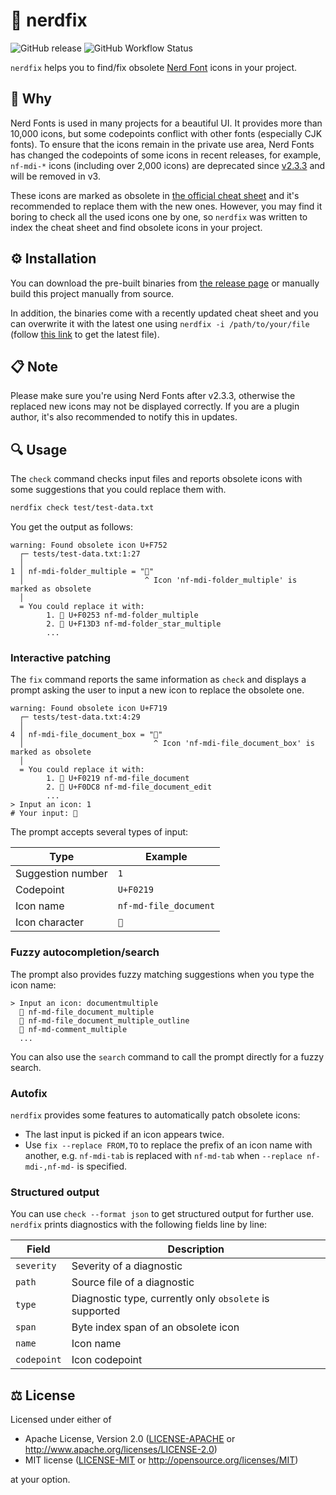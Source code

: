 # 🔣 nerdfix

![GitHub release](https://img.shields.io/github/v/release/loichyan/nerdfix)
![GitHub Workflow Status](https://img.shields.io/github/actions/workflow/status/loichyan/nerdfix/release.yaml)

`nerdfix` helps you to find/fix obsolete
[Nerd Font](https://github.com/ryanoasis/nerd-fonts) icons in your project.

## 💭 Why

Nerd Fonts is used in many projects for a beautiful UI. It provides more than
10,000 icons, but some codepoints conflict with other fonts (especially CJK
fonts). To ensure that the icons remain in the private use area, Nerd Fonts has
changed the codepoints of some icons in recent releases, for example, `nf-mdi-*`
icons (including over 2,000 icons) are deprecated since
[v2.3.3](https://github.com/ryanoasis/nerd-fonts/releases/tag/v2.3.3) and will
be removed in v3.

These icons are marked as obsolete in
[the official cheat sheet](https://www.nerdfonts.com/cheat-sheet) and it's
recommended to replace them with the new ones. However, you may find it boring
to check all the used icons one by one, so `nerdfix` was written to index the
cheat sheet and find obsolete icons in your project.

## ⚙️ Installation

You can download the pre-built binaries from
[the release page](https://github.com/loichyan/nerdfix/releases/latest) or
manually build this project manually from source.

In addition, the binaries come with a recently updated cheat sheet and you can
overwrite it with the latest one using `nerdfix -i /path/to/your/file` (follow
[this link](https://github.com/ryanoasis/nerd-fonts/blob/gh-pages/_posts/2017-01-04-icon-cheat-sheet.md)
to get the latest file).

## 📋 Note

Please make sure you're using Nerd Fonts after v2.3.3, otherwise the replaced
new icons may not be displayed correctly. If you are a plugin author, it's also
recommended to notify this in updates.

## 🔍 Usage

The `check` command checks input files and reports obsolete icons with some
suggestions that you could replace them with.

```sh
nerdfix check test/test-data.txt
```

You get the output as follows:

```text
warning: Found obsolete icon U+F752
  ┌─ tests/test-data.txt:1:27
  │
1 │ nf-mdi-folder_multiple = ""
  │                           ^ Icon 'nf-mdi-folder_multiple' is marked as obsolete
  │
  = You could replace it with:
        1. 󰉓 U+F0253 nf-md-folder_multiple
        2. 󱏓 U+F13D3 nf-md-folder_star_multiple
        ...
```

### Interactive patching

The `fix` command reports the same information as `check` and displays a prompt
asking the user to input a new icon to replace the obsolete one.

```text
warning: Found obsolete icon U+F719
  ┌─ tests/test-data.txt:4:29
  │
4 │ nf-mdi-file_document_box = ""
  │                             ^ Icon 'nf-mdi-file_document_box' is marked as obsolete
  │
  = You could replace it with:
        1. 󰈙 U+F0219 nf-md-file_document
        2. 󰷈 U+F0DC8 nf-md-file_document_edit
        ...
> Input an icon: 1
# Your input: 󰈙
```

The prompt accepts several types of input:

| Type              | Example               |
| ----------------- | --------------------- |
| Suggestion number | `1`                   |
| Codepoint         | `U+F0219`             |
| Icon name         | `nf-md-file_document` |
| Icon character    | `󰈙`                   |

### Fuzzy autocompletion/search

The prompt also provides fuzzy matching suggestions when you type the icon name:

```text
> Input an icon: documentmultiple
  󱔗 nf-md-file_document_multiple
  󱔘 nf-md-file_document_multiple_outline
  󰡟 nf-md-comment_multiple
  ...
```

You can also use the `search` command to call the prompt directly for a fuzzy
search.

### Autofix

`nerdfix` provides some features to automatically patch obsolete icons:

- The last input is picked if an icon appears twice.
- Use `fix --replace FROM,TO` to replace the prefix of an icon name with
  another, e.g. `nf-mdi-tab` is replaced with `nf-md-tab` when
  `--replace nf-mdi-,nf-md-` is specified.

### Structured output

You can use `check --format json` to get structured output for further use.
`nerdfix` prints diagnostics with the following fields line by line:

| Field       | Description                                             |
| ----------- | ------------------------------------------------------- |
| `severity`  | Severity of a diagnostic                                |
| `path`      | Source file of a diagnostic                             |
| `type`      | Diagnostic type, currently only `obsolete` is supported |
| `span`      | Byte index span of an obsolete icon                     |
| `name`      | Icon name                                               |
| `codepoint` | Icon codepoint                                          |

## ⚖️ License

Licensed under either of

- Apache License, Version 2.0 ([LICENSE-APACHE](LICENSE-APACHE) or
  <http://www.apache.org/licenses/LICENSE-2.0>)
- MIT license ([LICENSE-MIT](LICENSE-MIT) or
  <http://opensource.org/licenses/MIT>)

at your option.
